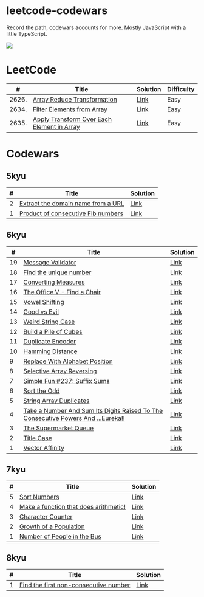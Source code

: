 # leetcode-codewars

Record the path, codewars accounts for more.
Mostly JavaScript with a little TypeScript.

![](https://www.codewars.com/users/Celine10/badges/large)

# LeetCode

| #     | Title                                                                                                                                                                              | Solution                                                           | Difficulty |
| ----- | ---------------------------------------------------------------------------------------------------------------------------------------------------------------------------------- | ------------------------------------------------------------------ | ---------- |
| 2626. | [Array Reduce Transformation](https://leetcode.com/problems/array-reduce-transformation/?envType=study-plan-v2&envId=30-days-of-javascript)                                           | [Link](./leetcode/2626.array-reduce-transformation.md)                | Easy       |
| 2634. | [Filter Elements from Array](https://leetcode.com/problems/filter-elements-from-array/submissions/1537775097/?envType=study-plan-v2&envId=30-days-of-javascript)                      | [Link](./leetcode/2634.filter-elements-from-array.md)                 | Easy       |
| 2635. | [Apply Transform Over Each Element in Array](https://leetcode.com/problems/apply-transform-over-each-element-in-array/description/?envType=study-plan-v2&envId=30-days-of-javascript) | [Link](./leetcode/2635.apply-transform-over-each-element-in-array.md) | Easy       |

# Codewars

## 5kyu

| # | Title                                                                                                | Solution                                                   |
| - | ---------------------------------------------------------------------------------------------------- | ---------------------------------------------------------- |
| 2 | [Extract the domain name from a URL](https://www.codewars.com/kata/514a024011ea4fb54200004b/javascript) | [Link](./codewars/5kyu/extract-the-domain-name-from-a-url.md) |
| 1 | [Product of consecutive Fib numbers](https://www.codewars.com/kata/5541f58a944b85ce6d00006a/javascript) | [Link](./codewars/5kyu/product-of-consecutive-fib-numbers.md) |

## 6kyu

| #  | Title                                                                                                                                               | Solution                                                                                             |
| -- | --------------------------------------------------------------------------------------------------------------------------------------------------- | ---------------------------------------------------------------------------------------------------- |
| 19 | [Message Validator](https://www.codewars.com/kata/5fc7d2d2682ff3000e1a3fbc/javascript)                                                                 | [Link](./codewars/6kyu/message-validator.md)                                                            |
| 18 | [Find the unique number](https://www.codewars.com/kata/585d7d5adb20cf33cb000235/javascript)                                                            | [Link](./codewars/6kyu/find-the-unique-number.md)                                                       |
| 17 | [Converting Measures](https://www.codewars.com/kata/5acfab8d23c81836c90000eb/javascript)                                                               | [Link](./codewars/6kyu/converting-measures.md)                                                          |
| 16 | [The Office V - Find a Chair](https://www.codewars.com/kata/57f6051c3ff02f3b7300008b/javascript)                                                       | [Link](./codewars/6kyu/the-office-v-find-a-chair.md)                                                    |
| 15 | [Vowel Shifting](https://www.codewars.com/kata/577e277c9fb2a5511c00001d/javascript)                                                                    | [Link](./codewars/6kyu/vowel-shifting.md)                                                               |
| 14 | [Good vs Evil](https://www.codewars.com/kata/52761ee4cffbc69732000738/javascript)                                                                      | [Link](./codewars/6kyu/good-vs-evil.md)                                                                 |
| 13 | [Weird String Case](https://www.codewars.com/kata/52b757663a95b11b3d00062d/javascript)                                                                 | [Link](./codewars/6kyu/weird-string-case.md)                                                            |
| 12 | [Build a Pile of Cubes](https://www.codewars.com/kata/5592e3bd57b64d00f3000047/javascript)                                                             | [Link](./codewars/6kyu/build-a-pile-of-cubes.md)                                                        |
| 11 | [Duplicate Encoder](https://www.codewars.com/kata/54b42f9314d9229fd6000d9c/javascript)                                                                 | [Link](./codewars/6kyu/duplicate-encoder.md)                                                            |
| 10 | [Hamming Distance](https://www.codewars.com/kata/5410c0e6a0e736cf5b000e69/javascript)                                                                  | [Link](./codewars/6kyu/hamming-distance.md)                                                             |
| 9  | [Replace With Alphabet Position](https://www.codewars.com/kata/546f922b54af40e1e90001da/javascript)                                                    | [Link](./codewars/6kyu/replace-with-alphabet-position.md)                                               |
| 8  | [Selective Array Reversing](https://www.codewars.com/kata/58f6000bc0ec6451960000fd/javascript)                                                         | [Link](./codewars/6kyu/selective-array-reversing.md)                                                    |
| 7  | [Simple Fun #237: Suffix Sums](https://www.codewars.com/kata/590938089ff3d186cb00004c/javascript)                                                      | [Link](./codewars/6kyu/simple-fun-237-suffix-sums.md)                                                   |
| 6  | [Sort the Odd](https://www.codewars.com/kata/578aa45ee9fd15ff4600090d/javascript)                                                                      | [Link](./codewars/6kyu/sort-the-odd.md)                                                                 |
| 5  | [String Array Duplicates](https://www.codewars.com/kata/59f08f89a5e129c543000069/javascript)                                                           | [Link](./codewars/6kyu/string-array-duplicates.md)                                                      |
| 4  | [Take a Number And Sum Its Digits Raised To The Consecutive Powers And ...Eureka!!](https://www.codewars.com/kata/5626b561280a42ecc50000d1/javascript) | [Link](./codewars/6kyu/take-a-number-and-sum-its-digits-raised-to-the-consecutive-powers-and-eureka.md) |
| 3  | [The Supermarket Queue](https://www.codewars.com/kata/57b06f90e298a7b53d000a86/javascript)                                                             | [Link](./codewars/6kyu/the-supermarket-queue.md)                                                        |
| 2  | [Title Case](https://www.codewars.com/kata/5202ef17a402dd033c000009/javascript)                                                                        | [Link](./codewars/6kyu/title-case.md)                                                                   |
| 1  | [Vector Affinity](https://www.codewars.com/kata/5498505a43e0fd83620010a9/javascript)                                                                   | [Link](./codewars/6kyu/vector-affinity.md)                                                              |

## 7kyu

| # | Title                                                                                                   | Solution                                                     |
| - | ------------------------------------------------------------------------------------------------------- | ------------------------------------------------------------ |
| 5 | [Sort Numbers](https://www.codewars.com/kata/5174a4c0f2769dd8b1000003/train/javascript)                    | [Link](./codewars/7kyu/sort-numbers.md)                         |
| 4 | [Make a function that does arithmetic!](https://www.codewars.com/kata/583f158ea20cfcbeb400000a/javascript) | [Link](./codewars/7kyu/make-a-function-that-does-arithmetic.md) |
| 3 | [Character Counter](https://www.codewars.com/kata/56786a687e9a88d1cf00005d/javascript)                     | [Link](./codewars/7kyu/character-counter.md)                    |
| 2 | [Growth of a Population](https://www.codewars.com/kata/563b662a59afc2b5120000c6/javascript)                | [Link](./codewars/7kyu/growth-of-a-population.md)               |
| 1 | [Number of People in the Bus](https://www.codewars.com/kata/5648b12ce68d9daa6b000099/javascript)           | [Link](./codewars/7kyu/number-of-people-in-the-bus.md)          |

## 8kyu

| # | Title                                                                                                   | Solution                                                      |
| - | ------------------------------------------------------------------------------------------------------- | ------------------------------------------------------------- |
| 1 | [Find the first non-consecutive number](https://www.codewars.com/kata/58f8a3a27a5c28d92e000144/javascript) | [Link](./codewars/8kyu/find-the-first-non-consecutive-number.md) |
